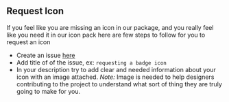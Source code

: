 
## Request Icon

If you feel like you are missing an icon in our package, and you really feel like you need it in our icon pack
here are few steps to follow for you to request an icon

- Create an issue [here](https://github.com/Stunnity/stunicons/issues/new)
- Add title of of the issue, ex: `requesting a badge icon`
- In your description try to add clear and needed information about your icon with an image attached. 
*Note:* Image is needed to help designers contributing to the project to understand what sort of thing they are truly going to make for you.
